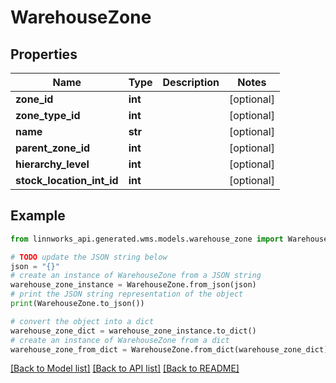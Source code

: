 # WarehouseZone


## Properties

Name | Type | Description | Notes
------------ | ------------- | ------------- | -------------
**zone_id** | **int** |  | [optional] 
**zone_type_id** | **int** |  | [optional] 
**name** | **str** |  | [optional] 
**parent_zone_id** | **int** |  | [optional] 
**hierarchy_level** | **int** |  | [optional] 
**stock_location_int_id** | **int** |  | [optional] 

## Example

```python
from linnworks_api.generated.wms.models.warehouse_zone import WarehouseZone

# TODO update the JSON string below
json = "{}"
# create an instance of WarehouseZone from a JSON string
warehouse_zone_instance = WarehouseZone.from_json(json)
# print the JSON string representation of the object
print(WarehouseZone.to_json())

# convert the object into a dict
warehouse_zone_dict = warehouse_zone_instance.to_dict()
# create an instance of WarehouseZone from a dict
warehouse_zone_from_dict = WarehouseZone.from_dict(warehouse_zone_dict)
```
[[Back to Model list]](../README.md#documentation-for-models) [[Back to API list]](../README.md#documentation-for-api-endpoints) [[Back to README]](../README.md)


